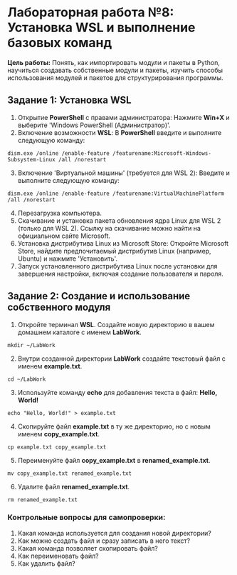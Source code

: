 # Лабораторная работа №8:  Установка WSL и выполнение базовых команд

**Цель работы:** Понять, как импортировать модули и пакеты в Python, научиться создавать собственные модули и пакеты, изучить способы использования модулей и пакетов для структурирования программы.

## Задание 1:  Установка WSL

1.	Открытие **PowerShell** с правами администратора: Нажмите **Win+X** и выберите 'Windows PowerShell (Администратор)'.
2.	Включение возможности **WSL**: В **PowerShell** введите и выполните следующую команду:
```
dism.exe /online /enable-feature /featurename:Microsoft-Windows-Subsystem-Linux /all /norestart
```
3.	Включение 'Виртуальной машины' (требуется для WSL 2): Введите и выполните следующую команду:
```
dism.exe /online /enable-feature /featurename:VirtualMachinePlatform /all /norestart
```
4.	Перезагрузка компьютера.
5.	Скачивание и установка пакета обновления ядра Linux для WSL 2 (только для WSL 2). Ссылку на скачивание можно найти на официальном сайте Microsoft.
6.	Установка дистрибутива Linux из Microsoft Store: Откройте Microsoft Store, найдите предпочитаемый дистрибутив Linux (например, Ubuntu) и нажмите 'Установить'.
7.	Запуск установленного дистрибутива Linux после установки для завершения настройки, включая создание пользователя и пароля.

## Задание 2: Создание и использование собственного модуля

1.	Откройте терминал **WSL**. Создайте новую директорию в вашем домашнем каталоге с именем **LabWork**.
```
mkdir ~/LabWork
```
2.	Внутри созданной директории **LabWork** создайте текстовый файл с именем **example.txt**.
```
cd ~/LabWork
```
3.	Используйте команду **echo** для добавления текста в файл: **Hello, World!**
```
echo "Hello, World!" > example.txt
```
4.	Скопируйте файл **example.txt** в ту же директорию, но с новым именем **copy_example.txt**.
```
cp example.txt copy_example.txt
```
5.	Переименуйте файл **copy_example.txt** в **renamed_example.txt**.
```
mv copy_example.txt renamed_example.txt
```
6.	Удалите файл **renamed_example.txt**.
```
rm renamed_example.txt
```

### Контрольные вопросы для самопроверки:

1.	Какая команда используется для создания новой директории?
2.	Как можно создать файл и сразу записать в него текст?
3.	Какая команда позволяет скопировать файл?
4.	Как переименовать файл?
5.	Как удалить файл?
